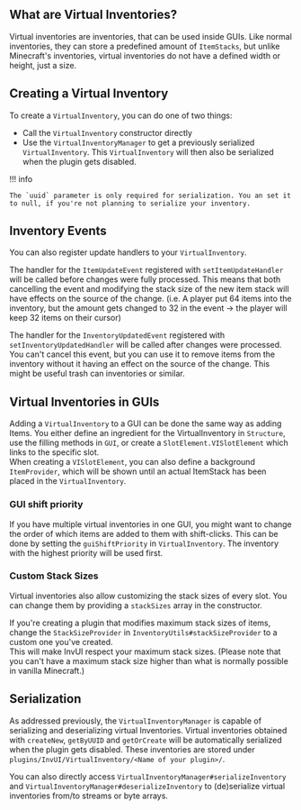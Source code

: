 ## What are Virtual Inventories?

Virtual inventories are inventories, that can be used inside GUIs.
Like normal inventories, they can store a predefined amount of `ItemStacks`, but unlike
Minecraft's inventories, virtual inventories do not have a defined width or height, just a size.

## Creating a Virtual Inventory

To create a `VirtualInventory`, you can do one of two things:

* Call the `VirtualInventory` constructor directly
* Use the `VirtualInventoryManager` to get a previously serialized `VirtualInventory`. This `VirtualInventory` will then also be serialized when the plugin gets disabled.

!!! info

    The `uuid` parameter is only required for serialization. You an set it to null, if you're not planning to serialize your inventory.

## Inventory Events

You can also register update handlers to your `VirtualInventory`.

The handler for the `ItemUpdateEvent` registered with `setItemUpdateHandler` will be called before changes were fully processed.
This means that both cancelling the event and modifying the stack size of the new item stack
will have effects on the source of the change. (i.e. A player put 64 items into the inventory, but
the amount gets changed to 32 in the event -> the player will keep 32 items on their cursor)

The handler for the `InventoryUpdatedEvent` registered with `setInventoryUpdatedHandler` will be called after
changes were processed. You can't cancel this event, but you can use it to remove items from the inventory
without it having an effect on the source of the change. This might be useful trash can inventories or similar.

## Virtual Inventories in GUIs

Adding a `VirtualInventory` to a GUI can be done the same way as adding Items.
You either define an ingredient for the VirtualInventory in `Structure`, use the filling
methods in `GUI`, or create a `SlotElement.VISlotElement` which links to the specific slot.  
When creating a `VISlotElement`, you can also define a background `ItemProvider`, which will
be shown until an actual ItemStack has been placed in the `VirtualInventory`.

### GUI shift priority

If you have multiple virtual inventories in one GUI, you might want to change the order of
which items are added to them with shift-clicks. This can be done by setting the `guiShiftPriority`
in `VirtualInventory`. The inventory with the highest priority will be used first.

### Custom Stack Sizes

Virtual inventories also allow customizing the stack sizes of every slot.
You can change them by providing a `stackSizes` array in the constructor.

If you're creating a plugin that modifies maximum stack sizes of items, change the
`StackSizeProvider` in `InventoryUtils#stackSizeProvider` to a custom one you've created.  
This will make InvUI respect your maximum stack sizes.
(Please note that you can't have a maximum stack size higher than what is normally possible in vanilla Minecraft.)

## Serialization

As addressed previously, the `VirtualInventoryManager` is capable of serializing and deserializing
virtual Inventories. Virtual inventories obtained with `createNew`, `getByUUID` and `getOrCreate`
will be automatically serialized when the plugin gets disabled. These inventories are stored under
`plugins/InvUI/VirtualInventory/<Name of your plugin>/`.

You can also directly access `VirtualInventoryManager#serializeInventory` and `VirtualInventoryManager#deserializeInventory`
to (de)serialize virtual inventories from/to streams or byte arrays.